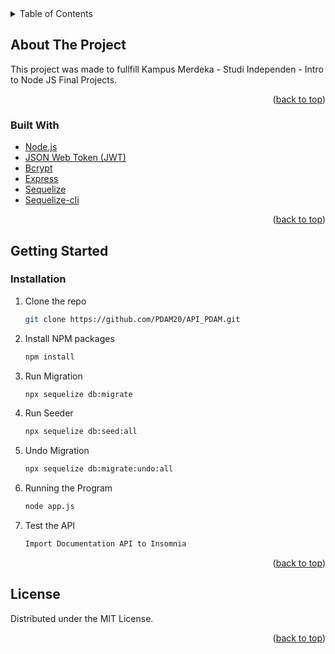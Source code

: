 <div id="top"></div>

<!-- TABLE OF CONTENTS -->
<details>
  <summary>Table of Contents</summary>
  <ol>
    <li>
      <a href="#about-the-project">About The Project</a>
      <ul>
        <li><a href="#built-with">Built With</a></li>
      </ul>
    </li>
    <li>
      <a href="#getting-started">Getting Started</a>
      <ul>
        <li><a href="#prerequisites">Prerequisites</a></li>
        <li><a href="#installation">Installation</a></li>
      </ul>
    </li>
    <li><a href="#contact">Contact</a></li>
  </ol>
</details>

<!-- ABOUT THE PROJECT -->

## About The Project

This project was made to fullfill Kampus Merdeka - Studi Independen - Intro to Node JS Final Projects.

<p align="right">(<a href="#top">back to top</a>)</p>

### Built With

- [Node.js](https://nodejs.org/en/docs/)
- [JSON Web Token (JWT)](https://www.npmjs.com/package/jsonwebtoken)
- [Bcrypt](https://www.npmjs.com/package/bcrypt)
- [Express](https://www.npmjs.com/package/express)
- [Sequelize ](https://www.npmjs.com/package/sequelize)
- [Sequelize-cli](https://www.npmjs.com/package/sequelize-cli)

<p align="right">(<a href="#top">back to top</a>)</p>

<!-- GETTING STARTED -->

## Getting Started

### Installation

1. Clone the repo
   ```sh
   git clone https://github.com/PDAM20/API_PDAM.git
   ```
2. Install NPM packages
   ```sh
   npm install
   ```
3. Run Migration
   ```sh
   npx sequelize db:migrate
   ```
4. Run Seeder
   ```sh
   npx sequelize db:seed:all
   ```
5. Undo Migration
   ```sh
   npx sequelize db:migrate:undo:all
   ```
6. Running the Program
   ```sh
   node app.js
   ```
7. Test the API
   ```sh
   Import Documentation API to Insomnia
   ```


<p align="right">(<a href="#top">back to top</a>)</p>

<!-- LICENSE -->

## License

Distributed under the MIT License.

<p align="right">(<a href="#top">back to top</a>)</p>

